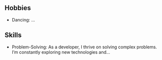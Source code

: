 ## Hobbies

- Dancing: ...

## Skills

- Problem-Solving: As a developer, I thrive on solving complex problems. I’m constantly exploring new technologies and...
